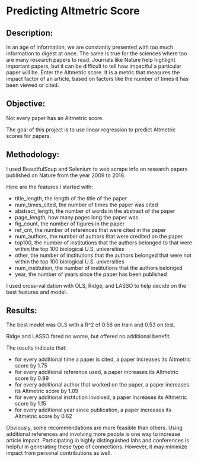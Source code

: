 # Predicting Altmetric Score

## Description: 
In an age of information, we are constantly presented with too much information to digest at once. The same is true for the sciences where too are many research papers to read. Journals like Nature help highlight important papers, but it can be difficult to tell how impactful a particular paper will be. Enter the Altmetric score. It is a metric that measures the impact factor of an article, based on factors like the number of times it has been viewed or cited. 

## Objective: 
Not every paper has an Altmetric score. 

The goal of this project is to use linear regression to predict Altmetric scores for papers.

## Methodology: 
I used BeautifulSoup and Selenium to web scrape info on research papers published on Nature from the year 2009 to 2018. 

Here are the features I started with:
- title_length, the length of the title of the paper		
- num_times_cited, the number of times the paper was cited	
- abstract_length, the number of words in the abstract of the paper	
- page_length, how many pages long the paper was	
- fig_count, the number of figures in the paper	
- ref_cnt, the number of references that were cited in the paper	
- num_authors, the number of authors that were credited on the paper	
- top100, the number of institutions that the authors belonged to that were within the top 100 biological U.S. universities	
- other, the number of institutions that the authors belonged that were not within the top 100 biological U.S. universities		
- num_institution, the number of institutions that the authors belonged
- year, the number of years since the paper has been published

I used cross-validation with OLS, Ridge, and LASSO to help decide on the best features and model.


## Results: <br>
The best model was OLS with a R^2 of 0.56 on train and 0.53 on test.

Ridge and LASSO fared no worse, but offered no additional benefit. 

The results indicate that: <br>
- for every additional time a paper is cited, a paper increases its Altmetric score by 1.75 
- for every additional reference used, a paper increases its Altmetric score by 0.99
- for every additional author that worked on the paper, a paper increases its Altmetric score by 1.09 
- for every additional institution involved, a paper increases its Altmetric score by 1.15 
- for every additional year since publication, a paper increases its Altmetric score by 0.62

Obviously, some recommendations are more feasible than others. Using additional references and involving more people is one way to increase article impact. Participating in highly distinguished labs and conferences is helpful in generating these type of connections.
However, it may minimize impact from personal contributions as well.
